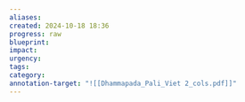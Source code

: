 ```yaml
---
aliases: 
created: 2024-10-18 18:36
progress: raw
blueprint: 
impact: 
urgency: 
tags: 
category: 
annotation-target: "![[Dhammapada_Pali_Viet 2_cols.pdf]]"
---
```

